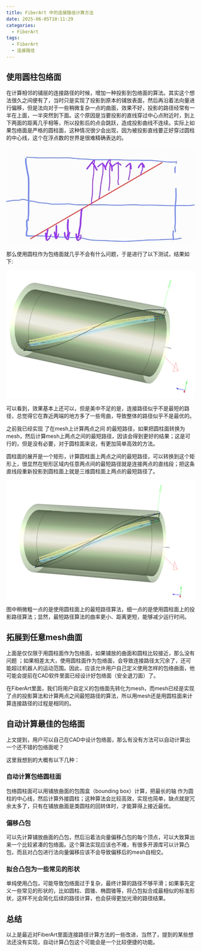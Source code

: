 ```yaml
---
title: FiberArt 中的连接路径计算方法
date: 2025-06-05T10:11:29
categories:
  - FiberArt
tags:
  - FiberArt
  - 连接路径
---
```

## 使用圆柱包络面

在计算相邻的铺层的连接路径的时候，增加一种投影到包络面的算法。其实这个想法很久之间便有了，当时只是实现了投影到原本的铺放表面，然后再沿着法向量进行偏移，但是法向对于一些稍微复杂一点的曲面，效果不好，投影的路径经常有一半在上面，一半突然到下面。这个原因是当要投影的直线穿过中心点附近时，到上下两面的距离几乎相等，所以投影后的点会跳跃，造成投影曲线不连续。实际上如果包络面是严格的圆柱面，这种情况很少会出现，因为被投影直线要正好穿过圆柱的中心线，这个在浮点数的世界是很难精确表达的。


<!-- more -->


![](attachments/project-to-cylinder-issue.jpg)

那么使用圆柱作为包络面就几乎不会有什么问题，于是进行了以下测试，结果如下:

![](attachments/Pasted%20image%2020250605111630.png)

可以看到，效果基本上还可以，但是美中不足的是，连接路径似乎不是最短的路径，总觉得它在靠近两端的地方多了一些弯曲，导致整体的路径似乎不是最优的。

之前我已经实现 了在mesh上计算两点之间 的最短路径，如果把圆柱面转换为mesh，然后计算mesh上两点之间的最短路径，因该会得到更好的结果；这是可行的，但是没有必要，对于圆柱面来说，有更加简单高效的方法。

圆柱面的展开是一个矩形，计算圆柱面上两点之间的最短路径，可以转换到这个矩形上，很显然在矩形区域内任意两点间的最短路径就是连接两点的直线段；把这条直线段重新投影到圆柱面上就是三维圆柱面上两点的最短路径了。

![](attachments/Pasted%20image%2020250605112259.png)
图中稍微粗一点的是使用圆柱面上的最短路径算法，细一点的是使用圆柱面上的投影路径算法；显然，最短路径算法的曲率更小、距离更短，能够减少运行时间。


## 拓展到任意mesh曲面

上面是仅仅限于用圆柱面作为包络面，如果铺放的曲面和圆柱比较接近，那么没有问题 ；如果相差太大，使用圆柱面作为包络面，会导致连接路径太冗余了，还可能超过机器人的运动范围。因此，应该允许用户自己定义使用怎样的包络曲面，他可能会提前在CAD软件里面已经设计好包络面（安全退刀面）了。

在FiberArt里面，我们将用户自定义的包络面先转化为mesh，而mesh已经是实现了点的投影算法和计算两点之间最短路径的算法，所以用mesh还是用圆柱面来计算连接路径的过程是相同的。

## 自动计算最佳的包络面

上文提到，用户可以自己在CAD中设计包络面，那么有没有方法可以自动计算出一个还不错的包络面呢？

这里我想到的大概有以下几种：

### 自动计算包络圆柱面

包络圆柱面可以用铺放曲面的包围盒（bounding box）计算，把最长的轴 作为圆柱的中心线，然后计算外接圆柱；这种算法会比较高效，实现也简单，缺点就是冗余太多了，只有在铺放曲面是类圆柱的回转体时，才能算得上接近最优。

### 偏移凸包

可以先计算铺放曲面的凸包，然后沿着法向量偏移凸包的每个顶点，可以大致算出来一个比较紧凑的包络面。这个算法实现应该也不难，有很多开源库可以计算凸包，而且对凸包进行法向量偏移应该不会导致偏移后的mesh自相交。

### 拟合凸包为一些常见的形状

单纯使用凸包，可能导致包络面过于复杂，最终计算的路径不够平滑；如果事先定义一些常见的形状的，比如圆柱、圆锥、椭圆锥等，将凸包拟合成最相似的标准形状，这样不光会简化后续的路径计算，也会获得更加光滑的路径结果。


## 总结

以上是最近对FiberArt里面连接路径计算方法的一些改进，当然了，提到的某些想法还没有实现，自动计算凸包这个可能会是一个比较便捷的功能。